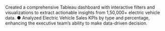 Created a comprehensive Tableau dashboard with interactive filters and visualizations to extract actionable
insights from 1,50,000+ electric vehicle data.
● Analyzed Electric Vehicle Sales KPIs by type and percentage, enhancing the executive team’s ability to
make data-driven decision.
